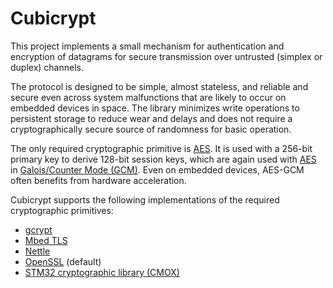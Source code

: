 # Cubicrypt

This project implements a small mechanism for authentication and encryption of
datagrams for secure transmission over untrusted (simplex or duplex) channels.

The protocol is designed to be simple, almost stateless, and reliable and secure
even across system malfunctions that are likely to occur on embedded devices in
space. The library minimizes write operations to persistent storage to reduce
wear and delays and does not require a cryptographically secure source of
randomness for basic operation.

The only required cryptographic primitive is [AES][]. It is used with a 256-bit
primary key to derive 128-bit session keys, which are again used with [AES][] in
[Galois/Counter Mode (GCM)][]. Even on embedded devices, AES-GCM often benefits
from hardware acceleration.

Cubicrypt supports the following implementations of the required cryptographic
primitives:

- [gcrypt][]
- [Mbed TLS][]
- [Nettle][]
- [OpenSSL][] (default)
- [STM32 cryptographic library (CMOX)][]

[AES]: https://en.wikipedia.org/wiki/Advanced_Encryption_Standard
[Galois/Counter Mode (GCM)]: https://en.wikipedia.org/wiki/Galois/Counter_Mode
[Mbed TLS]: https://github.com/ARMmbed/mbedtls
[Nettle]: https://github.com/gnutls/nettle
[OpenSSL]: https://github.com/openssl/openssl
[STM32 cryptographic library (CMOX)]: https://www.st.com/en/embedded-software/x-cube-cryptolib.html
[gcrypt]: https://github.com/gpg/libgcrypt
